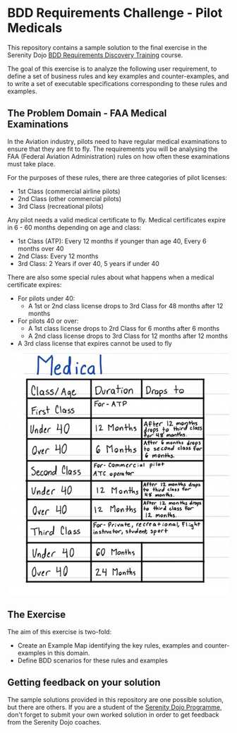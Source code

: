 # BDD Requirements Challenge - Pilot Medicals

This repository contains a sample solution to the final exercise in the Serenity Dojo [BDD Requirements Discovery Training](https://expansion.serenity-dojo.com/courses/agile-requirements-discovery-blueprint) course.

The goal of this exercise is to analyze the following user requirement, to define a set of business rules and key examples and counter-examples, 
and to write a set of executable specifications corresponding to these rules and examples.

## The Problem Domain - FAA Medical Examinations

In the Aviation industry, pilots need to have regular medical examinations to ensure that they are fit to fly. The requirements you will be analysing the FAA (Federal Aviation Administration) rules on how often these examinations must take place.

For the purposes of these rules, there are three categories of pilot licenses:
 - 1st Class (commercial airline pilots)
 - 2nd Class (other commercial pilots)
 - 3rd Class (recreational pilots)

Any pilot needs a valid medical certificate to fly. Medical certificates expire in 6 - 60 months depending on age and class:
 - 1st Class (ATP): Every 12 months if younger than age 40, Every 6 months over 40
 - 2nd Class: Every 12 months
 - 3rd Class: 2 Years if over 40, 5 years if under 40

There are also some special rules about what happens when a medical certificate expires:
  - For pilots under 40:
    - A 1st or 2nd class license drops to 3rd Class for 48 months after 12 months
  - For pilots 40 or over:
      - A 1st class license drops to 2rd Class for 6 months after 6 months
      - A 2nd class license drops to 3rd Class for 12 months after 12 months
  - A 3rd class license that expires cannot be used to fly

![image](src/test/resources/features/medicals/medicals.png)

## The Exercise

The aim of this exercise is two-fold:
 - Create an Example Map identifying the key rules, examples and counter-examples in this domain.
 - Define BDD scenarios for these rules and examples

## Getting feedback on your solution
The sample solutions provided in this repository are one possible solution, but there are others. 
If you are a student of the [Serenity Dojo Programme](https://www.serenity-dojo.com/), don't forget to submit your own worked solution in order to get feedback from the Serenity Dojo coaches.
